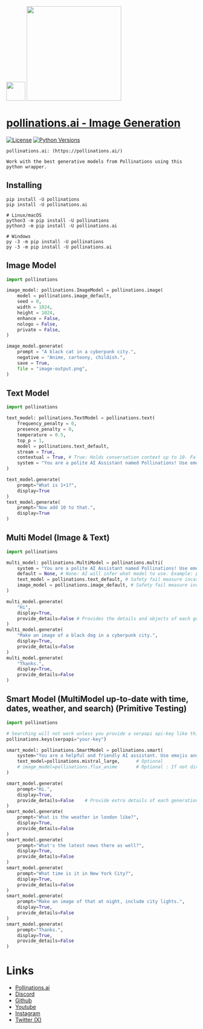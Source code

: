 <div id="header">
  <img src="https://i.ibb.co/p049Y5S/86964862.png" width="50"/>   <img src="https://i.ibb.co/r6JZ336/sketch1700556567238.png" width="250">
</div>

# [pollinations.ai - Image Generation](https://pypi.org/project/pollinations.ai)
[![License](https://img.shields.io/badge/license-MIT-blue.svg)](https://github.com/toolkitr/tkr/blob/main/LICENSE)
[![Python Versions](https://img.shields.io/badge/python-3.7%20|%203.8%20|%203.9%20|%203.10%20|%203.11%20|%203.12%20-blue)](https://www.python.org/downloads/)

```
pollinations.ai: (https://pollinations.ai/)

Work with the best generative models from Pollinations using this python wrapper.
```

## Installing
```shell
pip install -U pollinations
pip install -U pollinations.ai

# Linux/macOS
python3 -m pip install -U pollinations
python3 -m pip install -U pollinations.ai

# Windows
py -3 -m pip install -U pollinations
py -3 -m pip install -U pollinations.ai
```

## Image Model
```python
import pollinations

image_model: pollinations.ImageModel = pollinations.image(
    model = pollinations.image_default,
    seed = 0,
    width = 1024,
    height = 1024,
    enhance = False,
    nologo = False,
    private = False,
)

image_model.generate(
    prompt = "A black cat in a cyberpunk city.",
    negative = "Anime, cartoony, childish.",
    save = True,
    file = "image-output.png",
)
```
## Text Model
```python
import pollinations

text_model: pollinations.TextModel = pollinations.text(
    frequency_penalty = 0,
    presence_penalty = 0,
    temperature = 0.5,
    top_p = 1,
    model = pollinations.text_default,
    stream = True,
    contextual = True, # True: Holds conversation context up to 10. False: Has no conversation context
    system = "You are a polite AI Assistant named Pollinations! Use emojis and markdown as you wish."
)

text_model.generate(
    prompt="What is 1+1?",
    display=True
)
text_model.generate(
    prompt="Now add 10 to that.",
    display=True
)
```
## Multi Model (Image & Text)
```python
import pollinations

multi_model: pollinations.MultiModel = pollinations.multi(
    system = "You are a polite AI Assistant named Pollinations! Use emojis and markdown as you wish.",
    default = None, # None: AI will infer what model to use. Example: pollinations.turbo: Will default image model to turbo
    text_model = pollinations.text_default, # Safety fail measure incase of model errors in pollinations api.
    image_model = pollinations.image_default, # Safety fail measure incase of model errors in pollinations api.
)

multi_model.generate(
    "Hi",
    display=True,
    provide_details=False # Provides the details and objects of each generation
)
multi_model.generate(
    "Make an image of a black dog in a cyberpunk city.",
    display=True,
    provide_details=False
)
multi_model.generate(
    "Thanks.",
    display=True,
    provide_details=False
)
```
## Smart Model (MultiModel up-to-date with time, dates, weather, and search) (Primitive Testing)
```python
import pollinations

# Searching will not work unless you provide a serpapi api-key like this:
pollinations.keys(serpapi="your-key")

smart_model: pollinations.SmartModel = pollinations.smart(
    system="You are a helpful and friendly AI assistant. Use emojis and markdown as you like.",
    text_model=pollinations.mistral_large,      # Optional
    # image_model=pollinations.flux_anime       # Optional : If not directly chosen, the best fit model according to prompt will be chosen.
)

smart_model.generate(
    prompt="Hi.",
    display=True,
    provide_details=False    # Provide extra details of each generation.
)
smart_model.generate(
    prompt="What is the weather in london like?",
    display=True,
    provide_details=False
)
smart_model.generate(
    prompt="What's the latest news there as well?",
    display=True,
    provide_details=False
)
smart_model.generate(
    prompt="What time is it in New York City?",
    display=True,
    provide_details=False
)
smart_model.generate(
    prompt="Make an image of that at night, include city lights.",
    display=True,
    provide_details=False
)
smart_model.generate(
    prompt="Thanks.",
    display=True,
    provide_details=False
)
```

# Links
- [Pollinations.ai](https://pollinations.ai/)
- [Discord](https://discord.gg/8HqSRhJVxn)
- [Github](https://github.com/pollinations)
- [Youtube](https://www.youtube.com/channel/UCk4yKnLnYfyUmCCbDzOZOug)
- [Instagram](https://instagram.com/pollinations_ai)
- [Twitter (X)](https://twitter.com/pollinations_ai)

